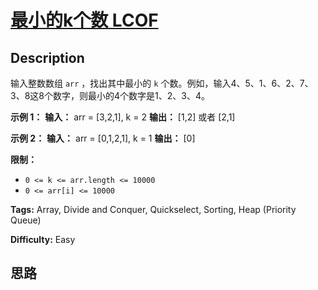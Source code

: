 # [最小的k个数  LCOF][title]

## Description

输入整数数组 `arr` ，找出其中最小的 `k` 个数。例如，输入4、5、1、6、2、7、3、8这8个数字，则最小的4个数字是1、2、3、4。



**示例 1：**
            **输入：** arr = [3,2,1], k = 2    **输出：** [1,2] 或者 [2,1]    

**示例 2：**
            **输入：** arr = [0,1,2,1], k = 1    **输出：** [0]



**限制：**

  * `0 <= k <= arr.length <= 10000`
  * `0 <= arr[i] <= 10000`


**Tags:** Array, Divide and Conquer, Quickselect, Sorting, Heap (Priority Queue)

**Difficulty:** Easy

## 思路

[title]: https://leetcode-cn.com/problems/zui-xiao-de-kge-shu-lcof
